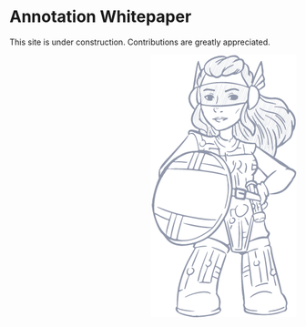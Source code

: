 # Annotation Whitepaper


This site is under construction. Contributions are greatly appreciated.

<img src="../construction.png" align="right"/>
